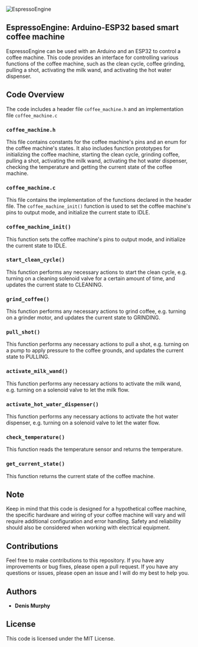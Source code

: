 ![EspressoEngine](https://github.com/denismurphy/espresso-engine/blob/main/image/engine_coffee.svg?raw=true)
## EspressoEngine:  Arduino-ESP32 based smart coffee machine

EspressoEngine can be used with an Arduino and an ESP32 to control a coffee machine. This code provides an interface for controlling various functions of the coffee machine, such as the clean cycle, coffee grinding, pulling a shot, activating the milk wand, and activating the hot water dispenser.

## Code Overview
The code includes a header file `coffee_machine.h` and an implementation file `coffee_machine.c`

### `coffee_machine.h`
This file contains constants for the coffee machine's pins and an enum for the coffee machine's states. It also includes function prototypes for initializing the coffee machine, starting the clean cycle, grinding coffee, pulling a shot, activating the milk wand, activating the hot water dispenser, checking the temperature and getting the current state of the coffee machine.

### `coffee_machine.c`
This file contains the implementation of the functions declared in the header file. The `coffee_machine_init()` function is used to set the coffee machine's pins to output mode, and initialize the current state to IDLE.

### `coffee_machine_init()`
This function sets the coffee machine's pins to output mode, and initialize the current state to IDLE.

### `start_clean_cycle()`
This function performs any necessary actions to start the clean cycle, e.g. turning on a cleaning solenoid valve for a certain amount of time, and updates the current state to CLEANING.

### `grind_coffee()`
This function performs any necessary actions to grind coffee, e.g. turning on a grinder motor, and updates the current state to GRINDING.

### `pull_shot()`
This function performs any necessary actions to pull a shot, e.g. turning on a pump to apply pressure to the coffee grounds, and updates the current state to PULLING.

### `activate_milk_wand()`
This function performs any necessary actions to activate the milk wand, e.g. turning on a solenoid valve to let the milk flow.

### `activate_hot_water_dispenser()`
This function performs any necessary actions to activate the hot water dispenser, e.g. turning on a solenoid valve to let the water flow.

### `check_temperature()`
This function reads the temperature sensor and returns the temperature.

### `get_current_state()`
This function returns the current state of the coffee machine.

## Note
Keep in mind that this code is designed for a hypothetical coffee machine, the specific hardware and wiring of your coffee machine will vary and will require additional configuration and error handling. Safety and reliability should also be considered when working with electrical equipment.

## Contributions
Feel free to make contributions to this repository. If you have any improvements or bug fixes, please open a pull request. If you have any questions or issues, please open an issue and I will do my best to help you.

## Authors

-   **Denis Murphy**

## License
This code is licensed under the MIT License.
